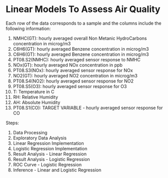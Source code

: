 # Linear Models To Assess Air Quality

Each row of the data corresponds to a sample and the columns include the following information:
1. NMHC(GT): hourly averaged overall Non Metanic HydroCarbons concentration in microg/m3
2. C6H6(GT): hourly averaged Benzene concentration in microg/m3
3. C6H6(GT): hourly averaged Benzene concentration in microg/m3
4. PT08.S2(NMHC): hourly averaged sensor response to NMHC
5. NOx(GT): hourly averaged NOx concentration in ppb
6. PT08.S3(NOx): hourly averaged sensor response for NOx
7. NO2(GT): hourly averaged NO2 concentration in microg/m3
8. PT08.S4(NO2): hourly averaged sensor response for NO2
9. PT08.S5(O3): hourly averaged sensor response for O3
10. T: Temperature in C
11. RH: Relative Humidity
12. AH: Absolute Humidity
13. PT08.S1(CO): TARGET VARIABLE - hourly averaged sensor response for CO

Steps:
1. Data Processing
2. Exploratory Data Analysis
3. Linear Regression Implementation
4. Logistic Regression Implementation
5. Result Analysis - Linear Regression
6. Result Analysis - Logistic Regression
7. ROC Curve - Logistic Regression
8. Inference - Linear and Logistic Regression
